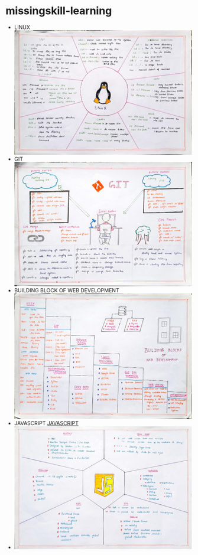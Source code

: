 # missingskill-learning
* LINUX ![linux](https://github.com/DEVENDRAN-S/missingskill-learning/blob/master/linux.jpg)
* GIT ![git](https://github.com/DEVENDRAN-S/missingskill-learning/blob/master/git.jpg)
* BUILDING BLOCK OF WEB DEVELOPMENT ![bbwd](https://github.com/DEVENDRAN-S/missingskill-learning/blob/master/bbwd.jpg)
* JAVASCRIPT [JAVASCRIPT](javascript.md)
* ![javascriptpic](https://github.com/DEVENDRAN-S/missingskill-learning/blob/master/js.jpg)
